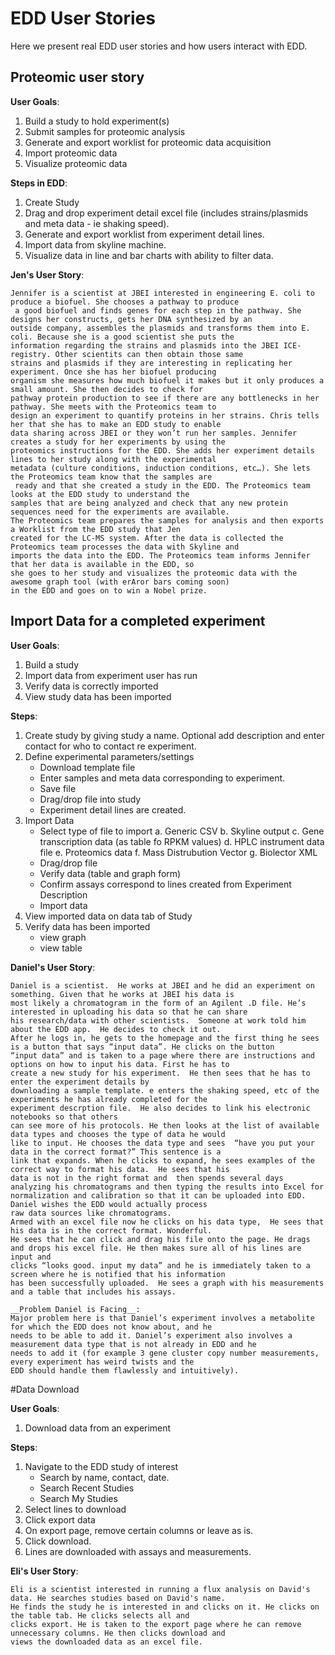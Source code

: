 # EDD User Stories

Here we present real EDD user stories and how users interact with EDD.

## Proteomic user story

__User  Goals__:

1. Build a study to hold experiment(s)
2. Submit samples for proteomic analysis
3. Generate and export worklist for proteomic data acquisition
4. Import proteomic data
5. Visualize proteomic data

__Steps in EDD__:

1. Create Study
2. Drag and drop experiment detail excel file (includes strains/plasmids and meta data - ie shaking speed).
3. Generate and export worklist from experiment detail lines.
4. Import data from skyline machine.
5. Visualize data in line and bar charts with ability to filter data.

__Jen's User Story__:

    Jennifer is a scientist at JBEI interested in engineering E. coli to produce a biofuel. She chooses a pathway to produce
     a good biofuel and finds genes for each step in the pathway. She designs her constructs, gets her DNA synthesized by an
    outside company, assembles the plasmids and transforms them into E. coli. Because she is a good scientist she puts the
    information regarding the strains and plasmids into the JBEI ICE-registry. Other scientits can then obtain those same
    strains and plasmids if they are interesting in replicating her experiment. Once she has her biofuel producing
    organism she measures how much biofuel it makes but it only produces a small amount. She then decides to check for
    pathway protein production to see if there are any bottlenecks in her pathway. She meets with the Proteomics team to
    design an experiment to quantify proteins in her strains. Chris tells her that she has to make an EDD study to enable
    data sharing across JBEI or they won’t run her samples. Jennifer creates a study for her experiments by using the
    proteomics instructions for the EDD. She adds her experiment details lines to her study along with the experimental
    metadata (culture conditions, induction conditions, etc…). She lets the Proteomics team know that the samples are
     ready and that she created a study in the EDD. The Proteomics team looks at the EDD study to understand the
    samples that are being analyzed and check that any new protein sequences need for the experiments are available.
    The Proteomics team prepares the samples for analysis and then exports a Worklist from the EDD study that Jen
    created for the LC-MS system. After the data is collected the Proteomics team processes the data with Skyline and
    imports the data into the EDD. The Proteomics team informs Jennifer that her data is available in the EDD, so
    she goes to her study and visualizes the proteomic data with the awesome graph tool (with erAror bars coming soon)
    in the EDD and goes on to win a Nobel prize.

## Import Data for a completed experiment

__User  Goals__:

1. Build a study
2. Import data from experiment user has run
3. Verify data is correctly imported
4. View study data has been imported

__Steps__:

1. Create study by giving study a name. Optional add description and enter contact for who to contact re experiment.
2. Define experimental parameters/settings
    - Download template file
    - Enter samples and meta data corresponding to experiment.
    - Save file
    - Drag/drop file into study
    - Experiment detail lines are created.
3. Import Data
    - Select type of file to import
        a. Generic CSV
        b. Skyline output
        c. Gene transcription data (as table fo RPKM values)
        d. HPLC instrument data file
        e. Proteomics data
        f. Mass Distrubution Vector
        g. Biolector XML
    - Drag/drop file
    - Verify data (table and graph form)
    - Confirm assays correspond to lines created from Experiment Description
    - Import data
4. View imported data on data tab of Study
5. Verify data has been imported
    - view graph
    - view table

__Daniel's User Story__:

    Daniel is a scientist.  He works at JBEI and he did an experiment on something. Given that he works at JBEI his data is
    most likely a chromatogram in the form of an Agilent .D file. He’s interested in uploading his data so that he can share
    his research/data with other scientists.  Someone at work told him about the EDD app.  He decides to check it out.
    After he logs in, he gets to the homepage and the first thing he sees is a button that says “input data”. He clicks on the button
    “input data” and is taken to a page where there are instructions and options on how to input his data. First he has to
    create a new study for his experiment.  He then sees that he has to enter the experiment details by
    downloading a sample template. e enters the shaking speed, etc of the experiments he has already completed for the
    experiment descrption file.  He also decides to link his electronic notebooks so that others
    can see more of his protocols. He then looks at the list of available data types and chooses the type of data he would
    like to input. He chooses the data type and sees  “have you put your data in the correct format?” This sentence is a
    link that expands. When he clicks to expand, he sees examples of the correct way to format his data.  He sees that his
    data is not in the right format and  then spends several days analyzing his chromatograms and then typing the results into Excel for
    normalization and calibration so that it can be uploaded into EDD. Daniel wishes the EDD would actually process
    raw data sources like chromatograms.
    Armed with an excel file now he clicks on his data type,  He sees that his data is in the correct format. Wonderful.
    He sees that he can click and drag his file onto the page. He drags and drops his excel file. He then makes sure all of his lines are input and
    clicks “looks good. input my data” and he is immediately taken to a screen where he is notified that his information
    has been successfully uploaded.  He sees a graph with his measurements and a table that includes his assays.

    __Problem Daniel is Facing__:
    Major problem here is that Daniel’s experiment involves a metabolite for which the EDD does not know about, and he
    needs to be able to add it. Daniel’s experiment also involves a measurement data type that is not already in EDD and he
    needs to add it (for example 3 gene cluster copy number measurements, every experiment has weird twists and the
    EDD should handle them flawlessly and intuitively).


#Data Download

__User  Goals__:

1. Download data from an experiment

__Steps__:

1. Navigate to the EDD study of interest
    - Search by name, contact, date.
    - Search Recent Studies
    - Search My Studies
2. Select lines to download
3. Click export data
4. On export page, remove certain columns or leave as is.
5. Click download.
6. Lines are downloaded with assays and measurements.

__Eli's User Story__:

    Eli is a scientist interested in running a flux analysis on David's data. He searches studies based on David's name.
    He finds the study he is interested in and clicks on it. He clicks on the table tab. He clicks selects all and
    clicks export. He is taken to the export page where he can remove unnecessary columns. He then clicks download and
    views the downloaded data as an excel file.


